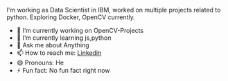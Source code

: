 I'm working as Data Scientist in IBM, worked on multiple projects related to python. Exploring Docker, OpenCV currently.

- 🔭 I’m currently working on OpenCV-Projects
- 🌱 I’m currently learning js,python
- 💬 Ask me about Anything
- 📫 How to reach me: [Linkedin](https://www.linkedin.com/in/yashj302/)
- 😄 Pronouns: He
- ⚡ Fun fact: No fun fact right now